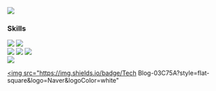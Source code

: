 <img src="https://capsule-render.vercel.app/api?type=waving&color=gradient&&animation=fadeIn&height=300&section=header&text=HELLO WORLD!&fontSize=90" />

### Skills
<img src="https://img.shields.io/badge/Python-3766AB?style=flat-square&logo=Python&logoColor=white"/></a>
<img src="https://img.shields.io/badge/Jupyter-F37626?style=square&logo=Jupyter&logoColor=white"/><br/>
<img src="https://img.shields.io/badge/NumPy-013243?style=square&logo=NumPy&logoColor=white"/>
<img src="https://img.shields.io/badge/pandas-150458?style=square&logo=Pandas&logoColor=white"/>
<img src="https://img.shields.io/badge/MySQL-4479A1?style=square&logo=MySQL&logoColor=white"/><br/>
<img src="https://img.shields.io/badge/Raspberry Pi-A22846?style=square&logo=Raspberry Pi&logoColor=white"/>

<a href="rlaeoqjq1@naver.com" target="_blank"><img src="https://img.shields.io/badge/Tech Blog-03C75A?style=flat-square&logo=Naver&logoColor=white"</a>
